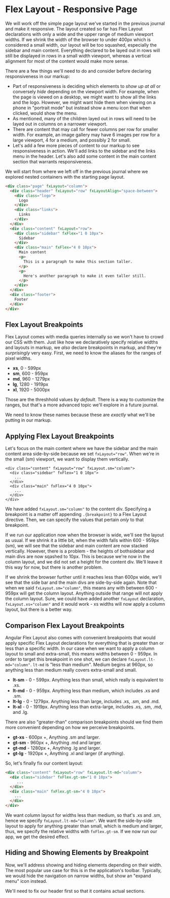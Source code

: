 # Flex Layout - Responsive Page

We will work off the simple page layout we've started in the previous journal and make it responsive. The layout created so far has Flex Layout declarations
with only a wide and the upper range of medium viewport widths. If we shrink the width of the browser to under 400px which is considered a small width,
our layout will be too squashed, especially the sidebar and main content. Everything declared to be layed out in rows will still be displayed in rows
in a small width viewport, whereas a vertical alignment for most of the content would make more sense.

There are a few things we'll need to do and consider before declaring responsiveness in our markup:

* Part of responsiveness is deciding which elements to *show up at all* or conversely *hide* depending on the viewport width. For example, when the page
is viewed on a desktop, we might want to show all the links and the logo. However, we might want hide them when viewing on a phone in "portrait mode"
but instead show a menu icon that when clicked, would show the menu.
* As mentioned, many of the children layed out in rows will need to be layed out in columns on a narrower viewport.
* There are content that may call for fewer columns per row for smaller width. For example, an image gallery may have 6 images per row for a large
viewport, 4 for a medium, and possibly 2 for small.
* Let's add a few more pieces of content to our markup to see responsiveness in action. We'll add links to the sidebar and the links menu in the header.
Let's also add some content in the main content section that warrants responsiveness.

We will start from where we left off in the previous journal where we explored nested containers with the starting page layout.

```html
<div class="page" fxLayout="column">
  <div class="header" fxLayout="row" fxLayoutAlign="space-between">
    <div class="logo">
      Logo
    </div>
    <div class="links">
      Links
    </div>
  </div>
  <div class="content" fxLayout="row">
    <div class="sidebar" fxFlex="1 0 10px">
      Sidebar
    </div>
    <div class="main" fxFlex="4 0 10px">
      Main content
      <p>
        This is a paragraph to make this section taller.
      </p>
      <p>
        Here's another paragraph to make it even taller still.
      </p>
    </div>
  </div>
  <div class="footer">
    Footer
  </div>
</div>
```

## Flex Layout Breakpoints

Flex Layout comes with media queries internally so we won't have to crowd our CSS with them. Just like how we declaratively specify relative widths and
layouts in markup, we *also* declare breakpoints in markup, and they're *surprisingly* very easy. First, we need to know the aliases for the ranges of
pixel widths.

* **xs**, 0 - 599px
* **sm**, 600 - 959px
* **md**, 960 - 1279px
* **lg**, 1280 - 1919px
* **xl**, 1920 - 5000px

Those are the threshhold values *by default*. There is a way to customize the ranges, but that's a more advanced topic we'll explore in a future journal.

We need to know these names because these are *exactly* what we'll be putting in our markup.

## Applying Flex Layout Breakpoints

Let's focus on the main content where we have the sidebar and the main content area side-by-side because we set `fxLayout="row"`. When we're
in the small (sm) viewport, we want to display them vertically.

```
<div class="content" fxLayout="row" fxLayout.sm="column">
  <div class="sidebar" fxFlex="1 0 10px">
    ...
  </div>
  <div class="main" fxFlex="4 0 10px">
    ...
  </div>
</div>
```
We have added `fxLayout.sm="column"` to the content div. Specifying a breakpoint is a matter off appending `.{breakpoint}` to a Flex Layout directive.
Then, we can specify the values that pertain *only* to that breakpoint.

If we run our application now when the browser is wide, we'll see the layout as usual. If we shrink it a little bit, when the width falls within
600 - 959px (sm), we will see that the sidebar and main content are now stacked vertically. However, there is a problem - the heights of bothsidebar and
main divs are now sqashed to 10px. This is because we're now in the column layout, and we did not set a height for the content div. We'll leave
it this way for now, but there is another problem.

If we shrink the browser further until it reaches less than 600px wide, we'll see that the side bar and the main divs are side-by-side again. Note that
when we said `fxLayout.sm="column"`, this means any with between 600 - 959px will get the column layout. Anything outside that range will not apply the
column layout. Sure, we could have added another `fxLayout` declaration, `fxLayout.xs="column"` and it would work - xs widths will now apply a column
layout, but there is a better way.

## Comparison Flex Layout Breakpoints

Angular Flex Layout also comes with convenient breakpoints that would apply specific Flex Layout declarations for everything that is greater than or less
than a specific width. In our case when we want to apply a column layout to small and extra-small, this means widths between 0 - 959px. In order to target
this breakpoint in one shot, we can declare `fxLayout.lt-md="column"`. `lt-md` is "less than medium". Medium  begins at 960px, so anything less than
medium really covers extra-small and small.

* **lt-sm** - 0 - 599px. Anything less than small, which really is equivalent to .xs.
* **lt-md** - 0 - 959px. Anything less than medium, which includes .xs and .sm.
* **lt-lg** - 0 - 1279px. Anything less than large, includes .xs, .sm, and .md.
* **lt-xl** - 0 - 1919px. Anything less than extra-large, includes .xs, .sm, .md, and .lg.

There are also "greater-than" comparison breakpoints should we find them more convenient depending on how we perceive breakpoints.

* **gt-xs** - 600px +, Anything .sm and larger.
* **gt-sm** - 960px +, Anything .md and larger.
* **gt-md** - 1280px +, Anything .lg and larger.
* **gt-lg** - 1920px +, Anything .xl and larger (if anything).

So, let's finally fix our content layout:

```html
<div class="content" fxLayout="row" fxLayout.lt-md="column">
  <div class="sidebar" fxFlex.gt-sm="1 0 10px">
     ...
  </div>
  <div class="main" fxFlex.gt-sm="4 0 10px">
    ...
  </div>
</div>
```

We want column layout for widths less than medium, so that's .xs and .sm, hence we specify `fxLayout.lt-md="column"`. We want the side-by-side layout to
apply for anything greater than small, which is medium and larger, thus, we specify the relative widths with `fxFlex.gt-sm`. If we now run our app,
we get the desired effect.

## Hiding and Showing Elements by Breakpoint

Now, we'll address showing and hiding elements depending on their width. The most popular use case for this is in the application's toolbar. Typically,
we would hide the navigation on narrow widths, but show an "expand menu" icon instead.

We'll need to fix our header first so that it contains actual sections.



